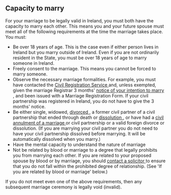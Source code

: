 ##  Capacity to marry

For your marriage to be legally valid in Ireland, you must both have the
capacity to marry each other. This means you and your future spouse must meet
all of the following requirements at the time the marriage takes place. You
must:

  * Be over 18 years of age. This is the case even if either person lives in Ireland but you marry outside of Ireland. Even if you are not ordinarily resident in the State, you must be over 18 years of age to marry someone in Ireland. 
  * Freely consent to the marriage. This means you cannot be forced to marry someone. 
  * Observe the necessary marriage formalities. For example, you must have contacted the [ Civil Registration Service ](https://www2.hse.ie/services/births-deaths-and-marriages/contact-a-civil-registration-service.html) and, unless exempted, given the marriage Registrar 3 months' [ notice of your intention to marry ](/en/birth-family-relationships/getting-married/notification-requirements-for-marriage/) , and been issued with a Marriage Registration Form. If your civil partnership was registered in Ireland, you do not have to give the 3 months' notice. 
  * Be either single, widowed, [ divorced ](/en/birth-family-relationships/separation-and-divorce/divorce-decrees/) , a former civil partner of a civil partnership that ended through death or [ dissolution ](/en/birth-family-relationships/separation-and-divorce/getting-a-dissolution/) , or have had a [ civil annulment of a marriage ](/en/birth-family-relationships/problems-in-marriages-and-other-relationships/nullity-of-marriage/) or civil partnership or a valid foreign divorce or dissolution. (If you are marrying your civil partner you do not need to have your civil partnership dissolved before marrying. It will be automatically dissolved when you marry.) 
  * Have the mental capacity to understand the nature of marriage 
  * Not be related by blood or marriage to a degree that legally prohibits you from marrying each other. If you are related to your proposed spouse by blood or by marriage, you should [ contact a solicitor ](http://www.lawsociety.ie/Pages/Find-a-Firm/) to ensure that you do not fall within the prohibited degree of relationship. (See 'If you are related by blood or marriage' below.) 

If you do not meet even one of the above requirements, then any subsequent
marriage ceremony is legally void (invalid).
